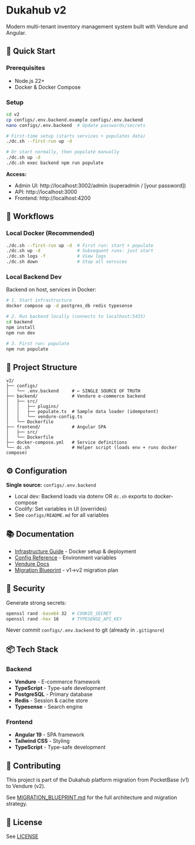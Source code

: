 # Dukahub v2

Modern multi-tenant inventory management system built with Vendure and Angular.

## 🚀 Quick Start

### Prerequisites

- Node.js 22+
- Docker & Docker Compose

### Setup

```bash
cd v2
cp configs/.env.backend.example configs/.env.backend
nano configs/.env.backend  # Update passwords/secrets

# First-time setup (starts services + populates data)
./dc.sh --first-run up -d

# Or start normally, then populate manually
./dc.sh up -d
./dc.sh exec backend npm run populate
```

**Access:**

- Admin UI: http://localhost:3002/admin (superadmin / [your password])
- API: http://localhost:3000
- Frontend: http://localhost:4200

## 🔄 Workflows

### Local Docker (Recommended)

```bash
./dc.sh --first-run up -d  # First run: start + populate
./dc.sh up -d              # Subsequent runs: just start
./dc.sh logs -f            # View logs
./dc.sh down               # Stop all services
```

### Local Backend Dev

Backend on host, services in Docker:

```bash
# 1. Start infrastructure
docker compose up -d postgres_db redis typesense

# 2. Run backend locally (connects to localhost:5433)
cd backend
npm install
npm run dev

# 3. First run: populate
npm run populate
```

## 📁 Project Structure

```
v2/
├── configs/
│   └── .env.backend     # ← SINGLE SOURCE OF TRUTH
├── backend/             # Vendure e-commerce backend
│   ├── src/
│   │   ├── plugins/
│   │   ├── populate.ts  # Sample data loader (idempotent)
│   │   └── vendure-config.ts
│   └── Dockerfile
├── frontend/            # Angular SPA
│   ├── src/
│   └── Dockerfile
├── docker-compose.yml   # Service definitions
└── dc.sh                # Helper script (loads env + runs docker compose)
```

## ⚙️ Configuration

**Single source:** `configs/.env.backend`

- Local dev: Backend loads via dotenv OR `dc.sh` exports to docker-compose
- Coolify: Set variables in UI (overrides)
- See `configs/README.md` for all variables

## 📚 Documentation

- [Infrastructure Guide](./INFRASTRUCTURE.md) - Docker setup & deployment
- [Config Reference](./configs/README.md) - Environment variables
- [Vendure Docs](https://www.vendure.io/docs)
- [Migration Blueprint](../MIGRATION_BLUEPRINT.md) - v1→v2 migration plan

## 🔐 Security

Generate strong secrets:

```bash
openssl rand -base64 32  # COOKIE_SECRET
openssl rand -hex 16     # TYPESENSE_API_KEY
```

Never commit `configs/.env.backend` to git (already in `.gitignore`)

## 📦 Tech Stack

### Backend

- **Vendure** - E-commerce framework
- **TypeScript** - Type-safe development
- **PostgreSQL** - Primary database
- **Redis** - Session & cache store
- **Typesense** - Search engine

### Frontend

- **Angular 19** - SPA framework
- **Tailwind CSS** - Styling
- **TypeScript** - Type-safe development

## 🤝 Contributing

This project is part of the Dukahub platform migration from PocketBase (v1) to Vendure (v2).

See [MIGRATION_BLUEPRINT.md](../MIGRATION_BLUEPRINT.md) for the full architecture and migration strategy.

## 📄 License

See [LICENSE](../v1/LICENSE)
